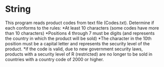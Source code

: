 # String
This program reads product codes from text file (Codes.txt). Determine if each conforms to the rules:
*At least 10 characters (some codes have more than 10 characters)
*Positions 4 through 7 must be digits (and represents the country in which the product will be sold)
*The character in the 10th position must be a capital letter and represents the security level of the product.
*if the code is valid, due to new government security laws, products with a security level of R (restricted) are no longer to be sold in countries with a country code of 2000 or higher.
